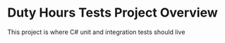# Duty Hours Tests Project Overview

This project is where C# unit and integration tests should live